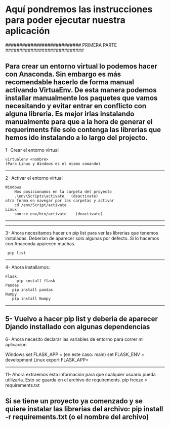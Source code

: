 # Aquí pondremos las instrucciones para poder ejecutar nuestra aplicación

###########################
   PRIMERA PARTE
############################

Para crear un entorno virtual lo podemos hacer con Anaconda. Sin embargo es más recomendable hacerlo de forma manual activando VirtuaEnv. De esta manera podemos installar manualmente los paquetes que vamos necesitando y evitar entrar en conflicto con alguna libreria. Es mejor irlas instalando manualmente para que a la hora de generar el requeriments file solo contenga las librerias que hemos ido instalando a lo largo del projecto.
--------------------------------------------
1- Crear el entorno virtual

    virtualenv <nombre>
    (Para Linux y Windows es el mismo comando)
----------------------------------------------

2- Activar el entorno virtual

	Windows
		Nos posicionamos en la carpeta del proyecto
		.\env\Scripts\activate   (deactivate)
    otra forma en navegar por las carpetas y activar
		cd /env/Script/activate
	Linux
		source env/bin/activate    (deactivate)
------------------------------------------------

------------------------------------------------

3- Ahora necesitamos hacer un pip list para ver las librerias que tenemos instaladas. Deberian de aparecer solo algunas por defecto. Si lo hacemos con Anaconda aparecen muchas.

	 pip list
----------------------------------------------------

4- Ahora installamos:

    Flask
	     pip install flask
    Pandas
       pip install pandas
    Numpy
       pip install Numpy

----------------------------------------------------

5- Vuelvo a hacer pip list y deberia de aparecer Djando installado con algunas dependencias
----------------------------------------------------
6- Ahora necesito declarar las variables de entorno para correr mi aplicacion

  Windows
    set FLASK_APP = <nombre del archivo de arranque> (en este caso: main)
    set FLASK_ENV = development
  Linux
    export FLASK_APP=<nombre del archivo de arranque>

----------------------------------------------------

11- Ahora extraemos esta información para que cualquier usuario pueda utilizarla.
Esto se guarda en el archivo de requirements.
  pip freeze > requirements.txt

Si se tiene un proyecto ya comenzado y se quiere instalar las librerias del archivo:
   pip install -r requirements.txt  (o el nombre del archivo)
----------------------------------------------------
